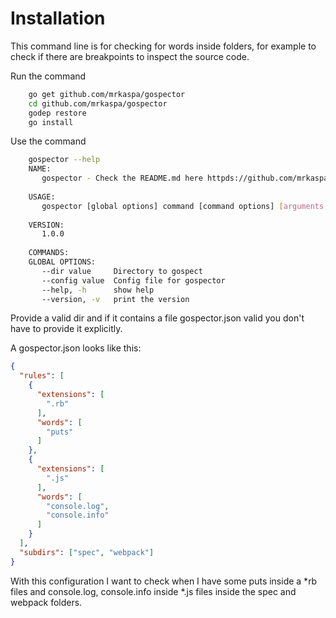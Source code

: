 # Installation

This command line is for checking for words inside folders, for example to check if there are breakpoints to inspect the source code.

Run the command

```bash
    go get github.com/mrkaspa/gospector
    cd github.com/mrkaspa/gospector
    godep restore
    go install
```

Use the command 

```bash
    gospector --help
    NAME:
       gospector - Check the README.md here httpds://github.com/mrkaspa/gospector
    
    USAGE:
       gospector [global options] command [command options] [arguments...]
    
    VERSION:
       1.0.0
    
    COMMANDS:
    GLOBAL OPTIONS:
       --dir value     Directory to gospect
       --config value  Config file for gospector
       --help, -h      show help
       --version, -v   print the version
```

Provide a valid dir and if it contains a file gospector.json valid you don't have to provide it explicitly.

A gospector.json looks like this:
 
```json
{
  "rules": [
    {
      "extensions": [
        ".rb"
      ],
      "words": [
        "puts"
      ]
    },
    {
      "extensions": [
        ".js"
      ],
      "words": [
        "console.log",
        "console.info"
      ]
    }
  ],
  "subdirs": ["spec", "webpack"]
}

```

With this configuration I want to check when I have some puts inside a *rb files and console.log, console.info inside *.js files inside the spec and webpack folders. 